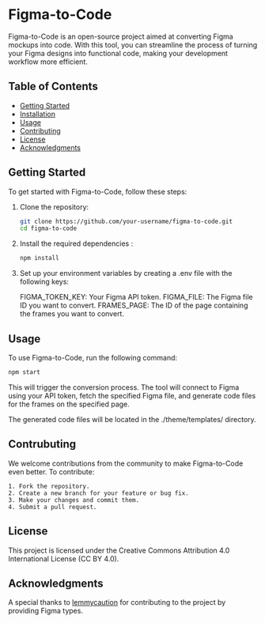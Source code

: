 # Figma-to-Code

Figma-to-Code is an open-source project aimed at converting Figma mockups into code. With this tool, you can streamline the process of turning your Figma designs into functional code, making your development workflow more efficient.

## Table of Contents

- [Getting Started](#getting-started)
- [Installation](#installation)
- [Usage](#usage)
- [Contributing](#contributing)
- [License](#license)
- [Acknowledgments](#acknowledgments)

## Getting Started

To get started with Figma-to-Code, follow these steps:

1. Clone the repository:

   ```bash
   git clone https://github.com/your-username/figma-to-code.git
   cd figma-to-code
   ```

2. Install the required dependencies :

   ```bash
   npm install
   ```

3. Set up your environment variables by creating a .env file with the following keys:

   FIGMA_TOKEN_KEY: Your Figma API token.
   FIGMA_FILE: The Figma file ID you want to convert.
   FRAMES_PAGE: The ID of the page containing the frames you want to convert.

## Usage

To use Figma-to-Code, run the following command:

```bash
npm start
```

This will trigger the conversion process. The tool will connect to Figma using your API token, fetch the specified Figma file, and generate code files for the frames on the specified page.

The generated code files will be located in the ./theme/templates/ directory.

## Contrubuting

We welcome contributions from the community to make Figma-to-Code even better. To contribute:

    1. Fork the repository.
    2. Create a new branch for your feature or bug fix.
    3. Make your changes and commit them.
    4. Submit a pull request.

## License

This project is licensed under the Creative Commons Attribution 4.0 International License (CC BY 4.0).

## Acknowledgments

A special thanks to [lemmycaution](https://github.com/lemmycaution/) for contributing to the project by providing Figma types.
